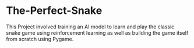 # The-Perfect-Snake
This Project involved training an AI model to learn and play the classic snake game using reinforcement learning as well as building the game itself from scratch using Pygame. 
